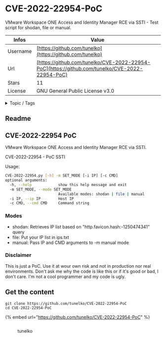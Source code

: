 # CVE-2022-22954-PoC

VMware Workspace ONE Access and Identity Manager RCE via SSTI - Test script for shodan, file or manual. 

| Infos    | Value                                                              |
| -------- | -------------------------------------------------------------------|
| Username | [https://github.com/tunelko](https://github.com/tunelko) |
| Url      | [https://github.com/tunelko/CVE-2022-22954-PoC](https://github.com/tunelko/CVE-2022-22954-PoC)                                               |
| Stars    | 11                                                          |
| License  | GNU General Public License v3.0                                                        |

<details>

<summary>Topic / Tags</summary>



</details>

## Readme

## CVE-2022-22954 PoC
VMware Workspace ONE Access and Identity Manager RCE via SSTI. 

CVE-2022-22954 - PoC SSTI

Usage: 


```bash
CVE-2022-22954.py [-h] -m SET_MODE [-i IP] [-c CMD]
optional arguments:
  -h, --help            show this help message and exit
  -m SET_MODE, --mode SET_MODE
                        Available modes: shodan | file | manual
  -i IP, --ip IP        Host IP
  -c CMD, --cmd CMD     Command string
  ```
  ### Modes 
  - shodan: Retrieves IP list based on "http.favicon.hash:-1250474341" query 
  - file: Put your IP list in ips.txt 
  - manual: Pass IP and CMD arguments to -m manual mode 
  
  ### Disclaimer 
  This is just a PoC. Use it at wour own risk and not in production nor real  environments.  Don't ask me why the code is like this or if it's good or bad, I don't care. I'm not a cool programmer and my code is ugly. 



## Get the content

```
git clone https://github.com/tunelko/CVE-2022-22954-PoC
cd CVE-2022-22954-PoC
```

{% embed url="https://github.com/tunelko/CVE-2022-22954-PoC" %}

<figure><img src="https://avatars.githubusercontent.com/u/1008217?v=4" alt=""><figcaption><p>tunelko</p></figcaption></figure>
